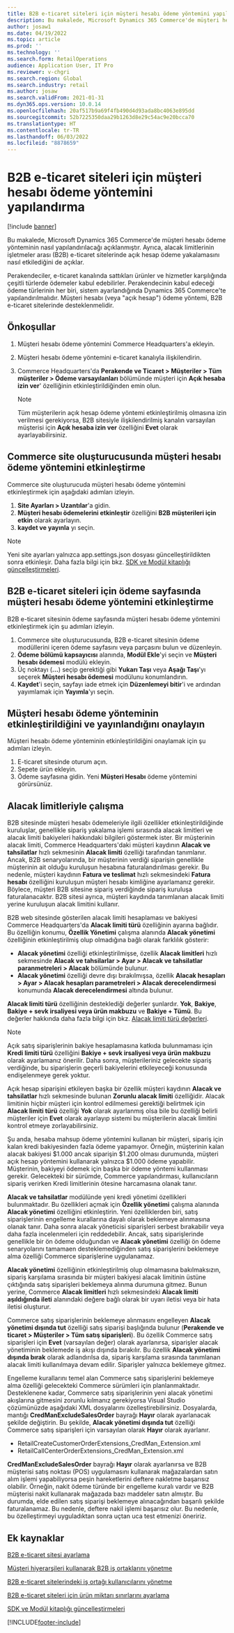 ```yaml
---
title: B2B e-ticaret siteleri için müşteri hesabı ödeme yöntemini yapılandırma
description: Bu makalede, Microsoft Dynamics 365 Commerce'de müşteri hesabı ödeme yönteminin nasıl yapılandırılacağı açıklanmıştır. Ayrıca, alacak limitlerinin işletmeler arası (B2B) e-ticaret sitelerinde açık hesap ödeme yakalamasını nasıl etkilediğini de açıklar.
author: josaw1
ms.date: 04/19/2022
ms.topic: article
ms.prod: ''
ms.technology: ''
ms.search.form: RetailOperations
audience: Application User, IT Pro
ms.reviewer: v-chgri
ms.search.region: Global
ms.search.industry: retail
ms.author: josaw
ms.search.validFrom: 2021-01-31
ms.dyn365.ops.version: 10.0.14
ms.openlocfilehash: 20af517b9a69f4fb490d4d93ada8bc4063e895dd
ms.sourcegitcommit: 52b7225350daa29b1263d8e29c54ac9e20bcca70
ms.translationtype: HT
ms.contentlocale: tr-TR
ms.lasthandoff: 06/03/2022
ms.locfileid: "8878659"
---
```

# <a name="configure-the-customer-account-payment-method-for-b2b-e-commerce-sites"></a>B2B e-ticaret siteleri için müşteri hesabı ödeme yöntemini yapılandırma

[!include [banner](../../includes/banner.md)]

Bu makalede, Microsoft Dynamics 365 Commerce'de müşteri hesabı ödeme yönteminin nasıl yapılandırılacağı açıklanmıştır. Ayrıca, alacak limitlerinin işletmeler arası (B2B) e-ticaret sitelerinde açık hesap ödeme yakalamasını nasıl etkilediğini de açıklar.

Perakendeciler, e-ticaret kanalında sattıkları ürünler ve hizmetler karşılığında çeşitli türlerde ödemeler kabul edebilirler. Perakendecinin kabul edeceği ödeme türlerinin her biri, sistem ayarlandığında Dynamics 365 Commerce'te yapılandırılmalıdır. Müşteri hesabı (veya "açık hesap") ödeme yöntemi, B2B e-ticaret sitelerinde desteklenmelidir. 

## <a name="prerequisites"></a>Önkoşullar

1. Müşteri hesabı ödeme yöntemini Commerce Headquarters'a ekleyin.
2. Müşteri hesabı ödeme yöntemini e-ticaret kanalıyla ilişkilendirin.
3. Commerce Headquarters'da **Perakende ve Ticaret \> Müşteriler \> Tüm müşteriler \> Ödeme varsayılanları** bölümünde müşteri için **Açık hesaba izin ver**' özelliğinin etkinleştirildiğinden emin olun.

    > [!NOTE]
    > Tüm müşterilerin açık hesap ödeme yöntemi etkinleştirilmiş olmasına izin verilmesi gerekiyorsa, B2B sitesiyle ilişkilendirilmiş kanalın varsayılan müşterisi için **Açık hesaba izin ver** özelliğini **Evet** olarak ayarlayabilirsiniz. 

## <a name="enable-the-customer-account-payment-method-in-commerce-site-builder"></a>Commerce site oluşturucusunda müşteri hesabı ödeme yöntemini etkinleştirme 

Commerce site oluşturucuda müşteri hesabı ödeme yöntemini etkinleştirmek için aşağıdaki adımları izleyin.

1. **Site Ayarları \> Uzantılar**'a gidin.
1. **Müşteri hesabı ödemelerini etkinleştir** özelliğini **B2B müşterileri için etkin** olarak ayarlayın. 
1. **kaydet ve yayınla** yı seçin.

> [!NOTE]
> Yeni site ayarları yalnızca app.settings.json dosyası güncelleştirildikten sonra etkinleşir. Daha fazla bilgi için bkz. [SDK ve Modül kitaplığı güncelleştirmeleri](../e-commerce-extensibility/sdk-updates.md).

## <a name="enable-the-customer-account-payment-method-on-the-checkout-page-for-the-b2b-e-commerce-site"></a>B2B e-ticaret siteleri için ödeme sayfasında müşteri hesabı ödeme yöntemini etkinleştirme

B2B e-ticaret sitesinin ödeme sayfasında müşteri hesabı ödeme yöntemini etkinleştirmek için şu adımları izleyin.

1. Commerce site oluşturucusunda, B2B e-ticaret sitesinin ödeme modüllerini içeren ödeme sayfasını veya parçasını bulun ve düzenleyin.
1. **Ödeme bölümü kapsayıcısı** alanında, **Modül Ekle**'yi seçin ve **Müşteri hesabı ödemesi** modülü ekleyin.
1. Üç noktayı (**...**) seçip gerektiği gibi **Yukarı Taşı** veya **Aşağı Taşı**'yı seçerek **Müşteri hesabı ödemesi** modülunu konumlandırın.
1. **Kaydet**'i seçin, sayfayı iade etmek için **Düzenlemeyi bitir**'i ve ardından yayımlamak için **Yayımla**'yı seçin.

## <a name="confirm-that-the-customer-account-payment-method-has-been-enabled-and-published"></a>Müşteri hesabı ödeme yönteminin etkinleştirildiğini ve yayınlandığını onaylayın

Müşteri hesabı ödeme yönteminin etkinleştirildiğini onaylamak için şu adımları izleyin.

1. E-ticaret sitesinde oturum açın.
1. Sepete ürün ekleyin.
1. Ödeme sayfasına gidin. Yeni **Müşteri Hesabı** ödeme yöntemini görürsünüz.

## <a name="work-with-credit-limits"></a>Alacak limitleriyle çalışma

B2B sitesinde müşteri hesabı ödemeleriyle ilgili özellikler etkinleştirildiğinde kuruluşlar, genellikle sipariş yakalama işlemi sırasında alacak limitleri ve alacak limiti bakiyeleri hakkındaki bilgileri göstermek ister. Bir müşterinin alacak limiti, Commerce Headquarters'daki müşteri kaydının **Alacak ve tahsilatlar** hızlı sekmesinin **Alacak limiti** özelliği tarafından tanımlanır. Ancak, B2B senaryolarında, bir müşterinin verdiği siparişin genellikle müşterinin ait olduğu kuruluşun hesabına faturalandırılması gerekir. Bu nedenle, müşteri kaydının **Fatura ve teslimat** hızlı sekmesindeki **Fatura hesabı** özelliğini kuruluşun müşteri hesabı kimliğine ayarlamanız gerekir. Böylece, müşteri B2B sitesine sipariş verdiğinde sipariş kuruluşa faturalanacaktır. B2B sitesi ayrıca, müşteri kaydında tanımlanan alacak limiti yerine kuruluşun alacak limitini kullanır.

B2B web sitesinde gösterilen alacak limiti hesaplaması ve bakiyesi Commerce Headquarters'da **Alacak limiti türü** özelliğinin ayarına bağlıdır. Bu özelliğin konumu, **Özellik Yönetimi** çalışma alanında **Alacak yönetimi** özelliğinin etkinleştirilmiş olup olmadığına bağlı olarak farklılık gösterir:

- **Alacak yönetimi** özelliği etkinleştirilmişse, özellik **Alacak limitleri** hızlı sekmesinde **Alacak ve tahsilarlar \> Ayar \> Alacak ve tahsilatlar paranmetreleri \> Alacak** bölümünde bulunur. 
- **Alacak yönetimi** özelliği devre dışı bırakılmışsa, özellik **Alacak hesapları \> Ayar \> Alacak hesapları parametreleri \> Alacak derecelendirmesi** konumunda **Alacak derecelendirmesi** altında bulunur.

**Alacak limiti türü** özelliğinin desteklediği değerler şunlardır. **Yok**, **Bakiye**, **Bakiye + sevk irsaliyesi veya ürün makbuzu** ve **Bakiye + Tümü**. Bu değerler hakkında daha fazla bilgi için bkz. [Alacak limiti türü değerleri](/dynamics365/supply-chain/sales-marketing/credit-limits-customers).

> [!NOTE]
> Açık satış siparişlerinin bakiye hesaplamasına katkıda bulunmaması için **Kredi limiti türü** özelliğini **Bakiye + sevk irsaliyesi veya ürün makbuzu** olarak ayarlamanız önerilir. Daha sonra, müşterileriniz gelecekte sipariş verdiğinde, bu siparişlerin geçerli bakiyelerini etkileyeceği konusunda endişelenmeye gerek yoktur.

Açık hesap siparişini etkileyen başka bir özellik müşteri kaydının **Alacak ve tahsilatlar** hızlı sekmesinde bulunan **Zorunlu alacak limiti** özelliğidir. Alacak limitinin hiçbir müşteri için kontrol edilmemesi gerektiği belirtmek için **Alacak limiti türü** özelliği **Yok** olarak ayarlanmış olsa bile bu özelliği belirli müşteriler için **Evet** olarak ayarlayıp sistemi bu müşterilerin alacak limitini kontrol etmeye zorlayabilirsiniz.

Şu anda, hesaba mahsup ödeme yöntemini kullanan bir müşteri, sipariş için kalan kredi bakiyesinden fazla ödeme yapamıyor. Örneğin, müşterinin kalan alacak bakiyesi $1.000 ancak siparişin $1.200 olması durumunda, müşteri açık hesap yöntemini kullanarak yalnızca $1.000 ödeme yapabilir. Müşterinin, bakiyeyi ödemek için başka bir ödeme yöntemi kullanması gerekir. Gelecekteki bir sürümde, Commerce yapılandırması, kullanıcıların sipariş verirken Kredi limitlerinin ötesine harcamasına olanak tanır.

**Alacak ve tahsilatlar** modülünde yeni kredi yönetimi özellikleri bulunmaktadır. Bu özellikleri açmak için **Özellik yönetimi** çalışma alanında **Alacak yönetimi** özelliğini etkinleştirin. Yeni özelliklerden biri, satış siparişlerinin engelleme kurallarına dayalı olarak beklemeye alınmasına olanak tanır. Daha sonra alacak yöneticisi siparişleri serbest bırakabilir veya daha fazla incelenmeleri için reddedebilir. Ancak, satış siparişlerinde genellikle bir ön ödeme olduğundan ve **Alacak yönetimi** özelliği ön ödeme senaryolarını tamamaen desteklemediğinden satış siparişlerini beklemeye alma özelliği Commerce siparişlerine uygulanamaz. 

**Alacak yönetimi** özelliğinin etkinleştirilmiş olup olmamasına bakılmaksızın, sipariş karşılama sırasında bir müşteri bakiyesi alacak limitinin üstüne çıktığında satış siparişleri beklemeya alınma durumuna gitmez. Bunun yerine, Commerce **Alacak limitleri** hızlı sekmesindeki **Alacak limiti aşıldığında ileti** alanındaki değere bağlı olarak bir uyarı iletisi veya bir hata iletisi oluşturur.

Commerce satış siparişlerinin beklemeye alınmasını engelleyen **Alacak yönetimi dışında tut** özelliği satış siparişi başlığında bulunur (**Perakende ve ticaret \> Müşteriler \> Tüm satış siparişleri**). Bu özellik Commerce satış siparişleri için **Evet** (varsayılan değer) olarak ayarlanırsa, siparişler alacak yönetiminin beklemede iş akışı dışında bırakılır. Bu özellik **Alacak yönetimi dışında bırak** olarak adlandırılsa da, sipariş karşılama sırasında tanımlanan alacak limiti kullanılmaya devam edilir. Siparişler yalnızca beklemeye gitmez.

Engelleme kurallarını temel alan Commerce satış siparişlerini beklemeye alma özelliği gelecekteki Commerce sürümleri için planlanmaktadır. Desteklenene kadar, Commerce satış siparişlerinin yeni alacak yönetimi akışlarına gitmesini zorunlu kılmanız gerekiyorsa Visual Studio çözümünüzde aşağıdaki XML dosyalarını özelleştirebilirsiniz. Dosyalarda, mantığı **CredManExcludeSalesOrder** bayrağı **Hayır** olarak ayarlanacak şekilde değiştirin. Bu şekilde, **Alacak yönetimi dışında tut** özelliği Commerce satış siparişleri için varsayılan olarak **Hayır** olarak ayarlanır.

- RetailCreateCustomerOrderExtensions_CredMan_Extension.xml
- RetailCallCenterOrderExtensions_CredMan_Extension.xml

**CredManExcludeSalesOrder** bayrağı **Hayır** olarak ayarlanırsa ve B2B müşterisi satış noktası (POS) uygulamasını kullanarak mağazalardan satın alım işlemi yapabiliyorsa peşin hareketlerini deftere nakletme başarısız olabilir. Örneğin, nakit ödeme türünde bir engelleme kuralı vardır ve B2B müşterisi nakit kullanarak mağazada bazı maddeler satın almıştır. Bu durumda, elde edilen satış siparişi beklemeye alınacağından başarılı şekilde faturalanamaz. Bu nedenle, deftere nakil işlemi başarısız olur. Bu nedenle, bu özelleştirmeyi uyguladıktan sonra uçtan uca test etmenizi öneririz.

## <a name="additional-resources"></a>Ek kaynaklar

[B2B e-ticaret sitesi ayarlama](set-up-b2b-site.md)

[Müşteri hiyerarşileri kullanarak B2B iş ortaklarını yönetme](partners-customer-hierarchies.md)

[B2B e-ticaret sitelerindeki iş ortağı kullanıcılarını yönetme](manage-b2b-users.md)

[B2B e-ticaret siteleri için ürün miktarı sınırlarını ayarlama](quantity-limits.md)

[SDK ve Modül kitaplığı güncelleştirmeleri](../e-commerce-extensibility/sdk-updates.md)


[!INCLUDE[footer-include](../../includes/footer-banner.md)]

